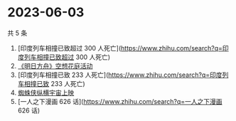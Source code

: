 # 2023-06-03

共 5 条

<!-- BEGIN -->
<!-- 最后更新时间 Sat Jun 03 2023 22:08:53 GMT+0800 (China Standard Time) -->

1. [印度列车相撞已致超过 300
   人死亡](https://www.zhihu.com/search?q=印度列车相撞已致超过 300 人死亡)
1. [《明日方舟》空想花庭活动](https://www.zhihu.com/search?q=《明日方舟》空想花庭活动)
1. [印度列车相撞已致 233 人死亡](https://www.zhihu.com/search?q=印度列车相撞已致
   233 人死亡)
1. [蜘蛛侠纵横宇宙上映](https://www.zhihu.com/search?q=蜘蛛侠纵横宇宙上映)
1. [一人之下漫画 626 话](https://www.zhihu.com/search?q=一人之下漫画 626 话)

<!-- END -->
